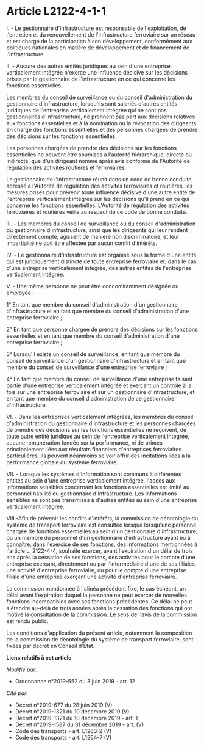 # Article L2122-4-1-1

I. - Le gestionnaire d'infrastructure est responsable de l'exploitation, de l'entretien et du renouvellement de
l'infrastructure ferroviaire sur un réseau et est chargé de la participation à son développement, conformément aux politiques
nationales en matière de développement et de financement de l'infrastructure.

II. - Aucune des autres entités juridiques au sein d'une entreprise verticalement intégrée n'exerce une influence décisive
sur les décisions prises par le gestionnaire de l'infrastructure en ce qui concerne les fonctions essentielles.

Les membres du conseil de surveillance ou du conseil d'administration du gestionnaire d'infrastructure, lorsqu'ils sont
salariés d'autres entités juridiques de l'entreprise verticalement intégrée qui ne sont pas gestionnaires d'infrastructure,
ne prennent pas part aux décisions relatives aux fonctions essentielles et à la nomination ou la révocation des dirigeants en
charge des fonctions essentielles et des personnes chargées de prendre des décisions sur les fonctions essentielles.

Les personnes chargées de prendre des décisions sur les fonctions essentielles ne peuvent être soumises à l'autorité
hiérarchique, directe ou indirecte, que d'un dirigeant nommé après avis conforme de l'Autorité de régulation des activités
routières et ferroviaires.

Le gestionnaire de l'infrastructure réunit dans un code de bonne conduite, adressé à l'Autorité de régulation des activités
ferroviaires et routières, les mesures prises pour prévenir toute influence décisive d'une autre entité de l'entreprise
verticalement intégrée sur les décisions qu'il prend en ce qui concerne les fonctions essentielles. L'Autorité de régulation
des activités ferroviaires et routières veille au respect de ce code de bonne conduite.

III. - Les membres du conseil de surveillance ou du conseil d'administration du gestionnaire d'infrastructure, ainsi que les
dirigeants qui leur rendent directement compte, agissent de manière non discriminatoire, et leur impartialité ne doit être
affectée par aucun conflit d'intérêts.

IV. - Le gestionnaire d'infrastructure est organisé sous la forme d'une entité qui est juridiquement distincte de toute
entreprise ferroviaire et, dans le cas d'une entreprise verticalement intégrée, des autres entités de l'entreprise
verticalement intégrée.

V. - Une même personne ne peut être concomitamment désignée ou employée :

1° En tant que membre du conseil d'administration d'un gestionnaire d'infrastructure et en tant que membre du conseil
d'administration d'une entreprise ferroviaire ;

2° En tant que personne chargée de prendre des décisions sur les fonctions essentielles et en tant que membre du conseil
d'administration d'une entreprise ferroviaire ;

3° Lorsqu'il existe un conseil de surveillance, en tant que membre du conseil de surveillance d'un gestionnaire
d'infrastructure et en tant que membre du conseil de surveillance d'une entreprise ferroviaire ;

4° En tant que membre du conseil de surveillance d'une entreprise faisant partie d'une entreprise verticalement intégrée et
exerçant un contrôle à la fois sur une entreprise ferroviaire et sur un gestionnaire d'infrastructure, et en tant que membre
du conseil d'administration de ce gestionnaire d'infrastructure.

VI. - Dans les entreprises verticalement intégrées, les membres du conseil d'administration du gestionnaire d'infrastructure
et les personnes chargées de prendre des décisions sur les fonctions essentielles ne reçoivent, de toute autre entité
juridique au sein de l'entreprise verticalement intégrée, aucune rémunération fondée sur la performance, ni de primes
principalement liées aux résultats financiers d'entreprises ferroviaires particulières. Ils peuvent néanmoins se voir offrir
des incitations liées à la performance globale du système ferroviaire.

VII. - Lorsque les systèmes d'information sont communs à différentes entités au sein d'une entreprise verticalement intégrée,
l'accès aux informations sensibles concernant les fonctions essentielles est limité au personnel habilité du gestionnaire
d'infrastructure. Les informations sensibles ne sont pas transmises à d'autres entités au sein d'une entreprise verticalement
intégrée.

VIII.-Afin de prévenir les conflits d'intérêts, la commission de déontologie du système de transport ferroviaire est
consultée lorsque lorsqu'une personne chargée de fonctions essentielles au sein d'un gestionnaire d'infrastructure, ou un
membre du personnel d'un gestionnaire d'infrastructure ayant eu à connaître, dans l'exercice de ses fonctions, des
informations mentionnées à l'article L. 2122-4-4, souhaite exercer, avant l'expiration d'un délai de trois ans après la
cessation de ses fonctions, des activités pour le compte d'une entreprise exerçant, directement ou par l'intermédiaire d'une
de ses filiales, une activité d'entreprise ferroviaire, ou pour le compte d'une entreprise filiale d'une entreprise exerçant
une activité d'entreprise ferroviaire.

La commission mentionnée à l'alinéa précédent fixe, le cas échéant, un délai avant l'expiration duquel la personne ne peut
exercer de nouvelles fonctions incompatibles avec ses fonctions précédentes. Ce délai ne peut s'étendre au-delà de trois
années après la cessation des fonctions qui ont motivé la consultation de la commission. Le sens de l'avis de la commission
est rendu public.

Les conditions d'application du présent article, notamment la composition de la commission de déontologie du système de
transport ferroviaire, sont fixées par décret en Conseil d'Etat.

**Liens relatifs à cet article**

_Modifié par_:

  - Ordonnance n°2019-552 du 3 juin 2019 - art. 12

_Cité par_:

  - Décret n°2019-677 du 28 juin 2019 (V)
  - Décret n°2019-1321 du 10 décembre 2019 (V)
  - Décret n°2019-1321 du 10 décembre 2019 - art. 1
  - Décret n°2019-1587 du 31 décembre 2019 - art. (V)
  - Code des transports - art. L1263-2 (V)
  - Code des transports - art. L1264-7 (V)
